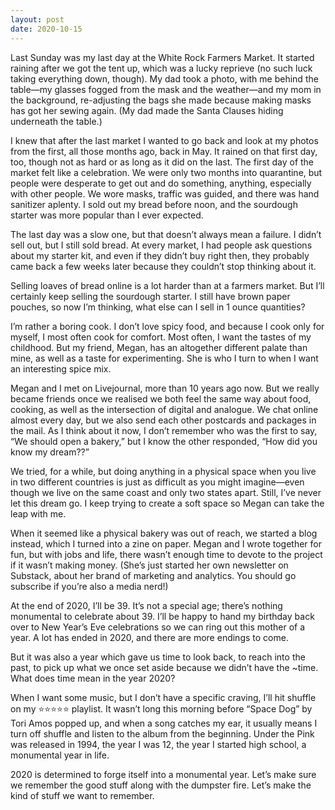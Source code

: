 ```yaml
---
layout: post
date: 2020-10-15
---
```


Last Sunday was my last day at the White Rock Farmers Market. It started raining after we got the tent up, which was a lucky reprieve (no such luck taking everything down, though). My dad took a photo, with me behind the table—my glasses fogged from the mask and the weather—and my mom in the background, re-adjusting the bags she made because making masks has got her sewing again. (My dad made the Santa Clauses hiding underneath the table.)

I knew that after the last market I wanted to go back and look at my photos from the first, all those months ago, back in May. It rained on that first day, too, though not as hard or as long as it did on the last. The first day of the market felt like a celebration. We were only two months into quarantine, but people were desperate to get out and do something, anything, especially with other people. We wore masks, traffic was guided, and there was hand sanitizer aplenty. I sold out my bread before noon, and the sourdough starter was more popular than I ever expected.

The last day was a slow one, but that doesn’t always mean a failure. I didn’t sell out, but I still sold bread. At every market, I had people ask questions about my starter kit, and even if they didn’t buy right then, they probably came back a few weeks later because they couldn’t stop thinking about it. 

Selling loaves of bread online is a lot harder than at a farmers market. But I’ll certainly keep selling the sourdough starter. I still have brown paper pouches, so now I’m thinking, what else can I sell in 1 ounce quantities?

I’m rather a boring cook. I don’t love spicy food, and because I cook only for myself, I most often cook for comfort. Most often, I want the tastes of my childhood. But my friend, Megan, has an altogether different palate than mine, as well as a taste for experimenting. She is who I turn to when I want an interesting spice mix.

Megan and I met on Livejournal, more than 10 years ago now. But we really became friends once we realised we both feel the same way about food, cooking, as well as the intersection of digital and analogue. We chat online almost every day, but we also send each other postcards and packages in the mail. As I think about it now, I don’t remember who was the first to say, “We should open a bakery,” but I know the other responded, “How did you know my dream??”

We tried, for a while, but doing anything in a physical space when you live in two different countries is just as difficult as you might imagine—even though we live on the same coast and only two states apart. Still, I’ve never let this dream go. I keep trying to create a soft space so Megan can take the leap with me.

When it seemed like a physical bakery was out of reach, we started a blog instead, which I turned into a zine on paper. Megan and I wrote together for fun, but with jobs and life, there wasn’t enough time to devote to the project if it wasn’t making money. (She’s just started her own newsletter on Substack, about her brand of marketing and analytics. You should go subscribe if you’re also a media nerd!)

At the end of 2020, I’ll be 39. It’s not a special age; there’s nothing monumental to celebrate about 39. I’ll be happy to hand my birthday back over to New Year’s Eve celebrations so we can ring out this mother of a year. A lot has ended in 2020, and there are more endings to come. 

But it was also a year which gave us time to look back, to reach into the past, to pick up what we once set aside because we didn’t have the ~time. What does time mean in the year 2020? 

When I want some music, but I don’t have a specific craving, I’ll hit shuffle on my ⭐⭐⭐⭐⭐ playlist. It wasn’t long this morning before “Space Dog” by Tori Amos popped up, and when a song catches my ear, it usually means I turn off shuffle and listen to the album from the beginning. Under the Pink was released in 1994, the year I was 12, the year I started high school, a monumental year in life. 

2020 is determined to forge itself into a monumental year. Let’s make sure we remember the good stuff along with the dumpster fire. Let’s make the kind of stuff we want to remember.

